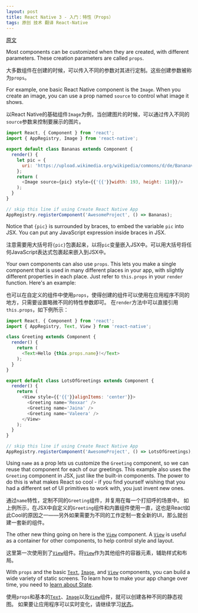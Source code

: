 ```yaml
---
layout: post
title: React Native 3 - 入门：特性（Props）
tags: 原创 技术 翻译 React-Native
---
```


[原文](https://facebook.github.io/react-native/docs/props.html)

Most components can be customized when they are created, with different parameters. These creation parameters are called `props`.

大多数组件在创建的时候，可以传入不同的参数对其进行定制。这些创建参数被称为`props`。

For example, one basic React Native component is the `Image`. When you
create an image, you can use a prop named `source` to control what image it shows.

以React Native的基础组件`Image`为例，当创建图片的时候，可以通过传入不同的`source`参数来控制要展示的图片。

```javascript
import React, { Component } from 'react';
import { AppRegistry, Image } from 'react-native';

export default class Bananas extends Component {
  render() {
    let pic = {
      uri: 'https://upload.wikimedia.org/wikipedia/commons/d/de/Bananavarieties.jpg'
    };
    return (
      <Image source={pic} style={{'{{'}}width: 193, height: 110}}/>
    );
  }
}

// skip this line if using Create React Native App
AppRegistry.registerComponent('AwesomeProject', () => Bananas);
```

Notice that `{pic}` is surrounded by braces, to embed the variable `pic` into JSX. You can put any JavaScript expression inside braces in JSX.

注意需要用大括号将`{pic}`包裹起来，以将`pic`变量嵌入JSX中。可以用大括号将任何JavaScript表达式包裹起来嵌入到JSX中。

Your own components can also use `props`. This lets you make a single component
that is used in many different places in your app, with slightly different
properties in each place. Just refer to `this.props` in your `render` function. Here's an example:

也可以在自定义的组件中使用`props`，使得创建的组件可以使用在应用程序不同的地方，只需要设置略微不同的特性参数即可。
在`render`方法中可以直接引用`this.props`，如下例所示：

``` javascript
import React, { Component } from 'react';
import { AppRegistry, Text, View } from 'react-native';

class Greeting extends Component {
  render() {
    return (
      <Text>Hello {this.props.name}!</Text>
    );
  }
}

export default class LotsOfGreetings extends Component {
  render() {
    return (
      <View style={{'{{'}}alignItems: 'center'}}>
        <Greeting name='Rexxar' />
        <Greeting name='Jaina' />
        <Greeting name='Valeera' />
      </View>
    );
  }
}

// skip this line if using Create React Native App
AppRegistry.registerComponent('AwesomeProject', () => LotsOfGreetings);
```

Using `name` as a prop lets us customize the `Greeting` component, so we can reuse that component for each of our greetings. This example also uses the `Greeting` component in JSX, just like the built-in components. The power to do this is what makes React so cool - if you find yourself wishing that you had a different set of UI primitives to work with, you just invent new ones.

通过`name`特性，定制不同的`Greeting`组件，并复用在每一个打招呼的场景中。
如上例所示，在JSX中自定义的`Greeting`组件和内置组件使用一直，这也是React如此Cool的原因之一——另外如果需要为不同的工作定制一套全新的UI，那么就创建一套新的组件。

The other new thing going on here is the [`View`](https://facebook.github.io/react-native/docs/view.html) component. A [`View`](https://facebook.github.io/react-native/docs/view.html) is useful
as a container for other components, to help control style and layout.

这里第一次使用到了[`View`](https://facebook.github.io/react-native/docs/view.html)组件。将[`View`](https://facebook.github.io/react-native/docs/view.html)作为其他组件的容器元素，辅助样式和布局。

With `props` and the basic [`Text`](https://facebook.github.io/react-native/docs/text.html), [`Image`](https://facebook.github.io/react-native/docs/image.html), and [`View`](https://facebook.github.io/react-native/docs/view.html) components, you can
build a wide variety of static screens. To learn how to make your app change over time, you need to [learn about State](https://facebook.github.io/react-native/docs/state.html).

使用`props`和基本的[`Text`](https://facebook.github.io/react-native/docs/text.html)、[`Image`](https://facebook.github.io/react-native/docs/image.html)以及[`View`](https://facebook.github.io/react-native/docs/view.html)组件，就可以创建各种不同的静态视图。
如果要让应用程序可以实时变化，请继续学习[状态](https://facebook.github.io/react-native/docs/state.html)。
